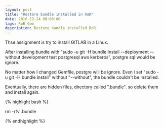 ```yaml
---
layout: post
title: "Restore bundle installed in RoR"
date: 2016-12-24 00:00:00
tags: RoR Gem
description: Restore bundle installed RoR
---
```


Thse assignment is try to install GITLAB in a Linux. 

After installing bundle with "sudo -u git -H bundle install --deployment --without development test postgresql aws kerberos", postgre sql would be ignore. 

No matter how I changed Gemfile, postgre will be ignore. Even I set "sudo -u git -H bundle install" without "--without", the bundle couldn't be installed.

Eventually, there are hidden files, directory called ".bundle". so delete them and install again.

{% highlight bash %}
 
 rm -rfv .bundle

{% endhighlight %}